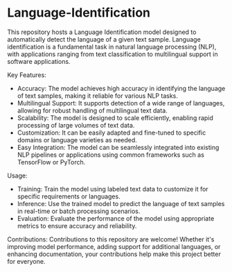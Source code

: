 # Language-Identification
This repository hosts a Language Identification model designed to automatically detect the language of a given text sample. Language identification is a fundamental task in natural language processing (NLP), with applications ranging from text classification to multilingual support in software applications.

Key Features:
- Accuracy: The model achieves high accuracy in identifying the language of text samples, making it reliable for various NLP tasks.
- Multilingual Support: It supports detection of a wide range of languages, allowing for robust handling of multilingual text data.
- Scalability: The model is designed to scale efficiently, enabling rapid processing of large volumes of text data.
- Customization: It can be easily adapted and fine-tuned to specific domains or language varieties as needed.
- Easy Integration: The model can be seamlessly integrated into existing NLP pipelines or applications using common frameworks such as TensorFlow or PyTorch.

Usage:
- Training: Train the model using labeled text data to customize it for specific requirements or languages.
- Inference: Use the trained model to predict the language of text samples in real-time or batch processing scenarios.
- Evaluation: Evaluate the performance of the model using appropriate metrics to ensure accuracy and reliability.

Contributions:
Contributions to this repository are welcome! Whether it's improving model performance, adding support for additional languages, or enhancing documentation, your contributions help make this project better for everyone.
